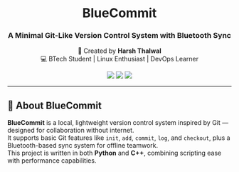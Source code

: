 <div align="center">
  <h1>BlueCommit</h1>
  <h3>A Minimal Git-Like Version Control System with Bluetooth Sync</h3>

  <p>
    🚀 Created by <strong>Harsh Thalwal</strong> <br/>
    💻 BTech Student | Linux Enthusiast | DevOps Learner
  </p>

  <p>
    <img src="https://img.shields.io/badge/Status-Active-success?style=flat-square" />
    <img src="https://img.shields.io/badge/License-MIT-blue?style=flat-square" />
    <img src="https://img.shields.io/badge/Made%20with-Python-3776AB?style=flat-square&logo=python&logoColor=white" />
  </p>
</div>

---

## 🔧 About BlueCommit

**BlueCommit** is a local, lightweight version control system inspired by Git — designed for collaboration without internet.  
It supports basic Git features like `init`, `add`, `commit`, `log`, and `checkout`, plus a Bluetooth-based sync system for offline teamwork.  
This project is written in both **Python** and **C++**, combining scripting ease with performance capabilities.
